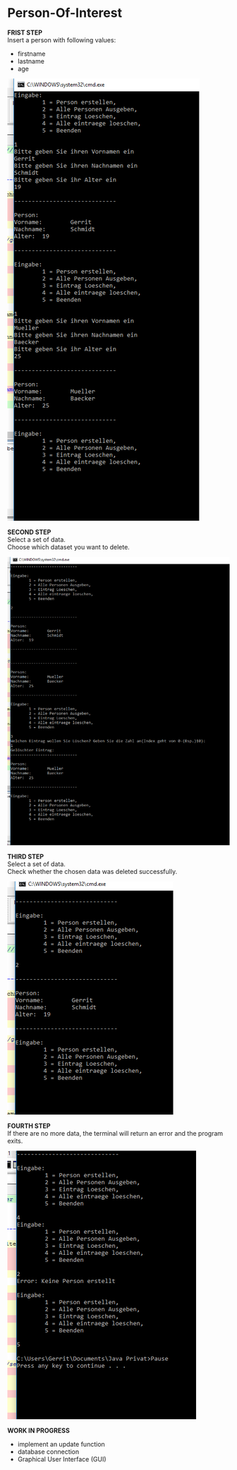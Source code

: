# Person-Of-Interest

**FRIST STEP**  
Insert a person with following values:  
* firstname  
* lastname
* age

![step 1](https://raw.githubusercontent.com/gerritschmidt/Person-Of-Interest/master/snap1.PNG)  
  
**SECOND STEP**  
Select a set of data.  
Choose which dataset you want to delete.
  
![step 1](https://raw.githubusercontent.com/gerritschmidt/Person-Of-Interest/master/snap2.PNG)
    
**THIRD STEP**  
Select a set of data.  
Check whether the chosen data was deleted successfully.
  
  ![step 1](https://raw.githubusercontent.com/gerritschmidt/Person-Of-Interest/master/snap3.PNG)
  
**FOURTH STEP**  
If there are no more data, the terminal will return an error and the program exits.
  
![step 1](https://raw.githubusercontent.com/gerritschmidt/Person-Of-Interest/master/snap4.PNG)
    
**WORK IN PROGRESS**  
* implement an update function
* database connection
* Graphical User Interface (GUI)
